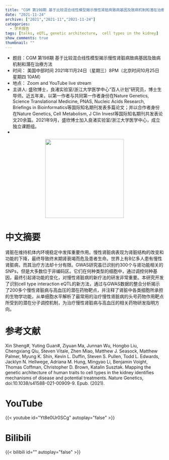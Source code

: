 ```yaml
---
title: "CGM 第198期 基于比较混合线性模型揭示慢性肾脏病致病基因及致病机制和潛在治療方法"
date: "2021-11-24"
archive: ["2021","2021-11","2021-11-24"]
categories:
  - 学术报告
tags: [talks, eQTL, genetic architecture,  cell types in the kidney]
show_comments: true
thumbnail: ""
---
```


- 题目：CGM 第198期 基于比较混合线性模型揭示慢性肾脏病致病基因及致病机制和潛在治療方法
- 时间： 美国中部时间 2021年11月24日（星期三）8PM（北京时间10月25日 星期四 10AM）
- 地点： Zoom and YouTube live stream
- 主讲人: 盛欣博士，良渚实验室/浙江大学医学中心“百人计划”研究员，博士生导师。近五年来，以第一作者与共同第一作者身份在Nature Genetics, Science Translational Medicine, PNAS, Nucleic Acids Research, Briefings in Bioinformatics等国际知名期刊发表多篇论文；并以合作者身份在Nature Genetics, Cell Metabolism, J Clin Invest等国际知名期刊共发表论文20余篇。2021年9月，盛欣博士加入良渚实验室/浙江大学医学中心，成立独立课题组。
- 
<div align="center">
<img src="https://i.ibb.co/mDZDcHZ/1.jpg" height=250>
</div>

# 中文摘要

肾脏在维持机体内环境稳定中发挥重要作用。慢性肾脏病表现为肾脏结构的改变和功能的下降，最终导致终末期肾衰竭而危及患者生命。世界上有8亿多人患有慢性肾脏病，而其治疗方法却十分有限。GWAS研究虽已识别约300个与肾功能相关的SNPs，但是大多数位于非编码区。它们在何种类型的细胞中，通过调控何种基因，最终引起肾功能的变化，对慢性肾脏病的新疗法的研发非常重要。本研究开发了识别cell type interaction eQTL的新方法，通过与GWAS数据的整合分析揭示了200多个慢性肾脏病与高血压的潜在药物靶点，并注释了肾脏中各类细胞所承担的生物学功能，从单细胞水平解析了最常用的治疗慢性肾脏病的头号药物作用靶点所受到的潜在分子调控机制，为治疗慢性肾脏病与高血压的相关药物研发指明方向。


# 参考文献
Xin Sheng#, Yuting Guan#, Ziyuan Ma, Junnan Wu, Hongbo Liu, Chengxiang Qiu, Steven Vitale, Zhen Miao, Matthew J. Seasock, Matthew Palmer, Myung K. Shin, Kevin L. Duffin, Steven S. Pullen, Todd L. Edwards, Jacklyn N. Hellwege, Adriana M. Hung, Mingyao Li, Benjamin Voight, Thomas Coffman, Christopher D. Brown, Katalin Susztak. Mapping the genetic architecture of human traits to cell types in the kidney identifies mechanisms of disease and potential treatments. Nature Genetics, doi:10.1038/s41588-021-00909-9. Epub. (2021). 
# YouTube

{{< youtube id="Yt8e0Ur0SCg" autoplay="false" >}}

# Bilibili

{{< bilibili id="" autoplay="false" >}}
